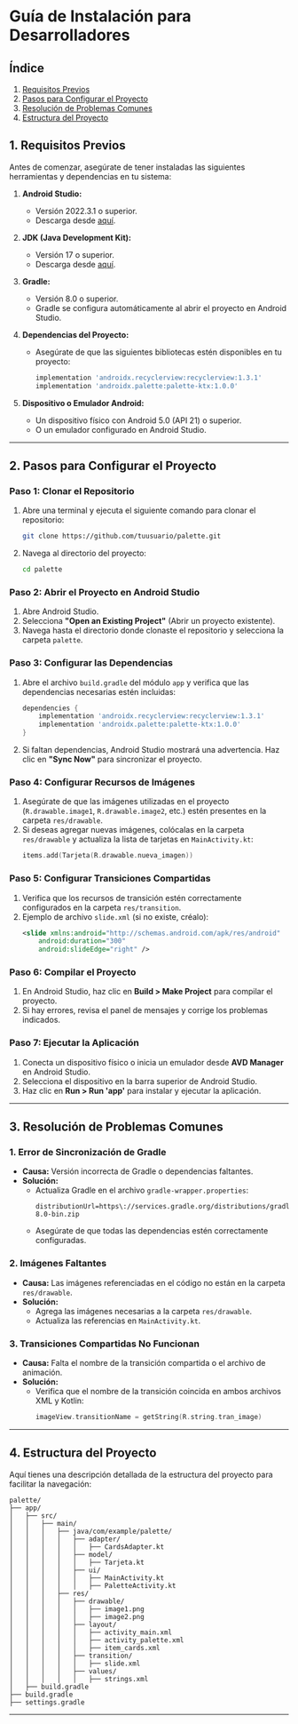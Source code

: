 
# Guía de Instalación para Desarrolladores

## Índice
1. [Requisitos Previos](#1-requisitos-previos)
2. [Pasos para Configurar el Proyecto](#2-pasos-para-configurar-el-proyecto)
3. [Resolución de Problemas Comunes](#3-resolución-de-problemas-comunes)
4. [Estructura del Proyecto](#4-estructura-del-proyecto)

## **1. Requisitos Previos**
Antes de comenzar, asegúrate de tener instaladas las siguientes herramientas y dependencias en tu sistema:

1. **Android Studio:**
   - Versión 2022.3.1 o superior.
   - Descarga desde [aquí](https://developer.android.com/studio).

2. **JDK (Java Development Kit):**
   - Versión 17 o superior.
   - Descarga desde [aquí](https://www.oracle.com/java/technologies/javase-jdk17-downloads.html).

3. **Gradle:**
   - Versión 8.0 o superior.
   - Gradle se configura automáticamente al abrir el proyecto en Android Studio.

4. **Dependencias del Proyecto:**
   - Asegúrate de que las siguientes bibliotecas estén disponibles en tu proyecto:
     ```groovy
     implementation 'androidx.recyclerview:recyclerview:1.3.1'
     implementation 'androidx.palette:palette-ktx:1.0.0'
     ```

5. **Dispositivo o Emulador Android:**
   - Un dispositivo físico con Android 5.0 (API 21) o superior.
   - O un emulador configurado en Android Studio.

---

## **2. Pasos para Configurar el Proyecto**

### **Paso 1: Clonar el Repositorio**
1. Abre una terminal y ejecuta el siguiente comando para clonar el repositorio:
   ```bash
   git clone https://github.com/tuusuario/palette.git
   ```
2. Navega al directorio del proyecto:
   ```bash
   cd palette
   ```

### **Paso 2: Abrir el Proyecto en Android Studio**
1. Abre Android Studio.
2. Selecciona **"Open an Existing Project"** (Abrir un proyecto existente).
3. Navega hasta el directorio donde clonaste el repositorio y selecciona la carpeta `palette`.

### **Paso 3: Configurar las Dependencias**
1. Abre el archivo `build.gradle` del módulo `app` y verifica que las dependencias necesarias estén incluidas:
   ```groovy
   dependencies {
       implementation 'androidx.recyclerview:recyclerview:1.3.1'
       implementation 'androidx.palette:palette-ktx:1.0.0'
   }
   ```
2. Si faltan dependencias, Android Studio mostrará una advertencia. Haz clic en **"Sync Now"** para sincronizar el proyecto.

### **Paso 4: Configurar Recursos de Imágenes**
1. Asegúrate de que las imágenes utilizadas en el proyecto (`R.drawable.image1`, `R.drawable.image2`, etc.) estén presentes en la carpeta `res/drawable`.
2. Si deseas agregar nuevas imágenes, colócalas en la carpeta `res/drawable` y actualiza la lista de tarjetas en `MainActivity.kt`:
   ```kotlin
   items.add(Tarjeta(R.drawable.nueva_imagen))
   ```

### **Paso 5: Configurar Transiciones Compartidas**
1. Verifica que los recursos de transición estén correctamente configurados en la carpeta `res/transition`.
2. Ejemplo de archivo `slide.xml` (si no existe, créalo):
   ```xml
   <slide xmlns:android="http://schemas.android.com/apk/res/android"
       android:duration="300"
       android:slideEdge="right" />
   ```

### **Paso 6: Compilar el Proyecto**
1. En Android Studio, haz clic en **Build > Make Project** para compilar el proyecto.
2. Si hay errores, revisa el panel de mensajes y corrige los problemas indicados.

### **Paso 7: Ejecutar la Aplicación**
1. Conecta un dispositivo físico o inicia un emulador desde **AVD Manager** en Android Studio.
2. Selecciona el dispositivo en la barra superior de Android Studio.
3. Haz clic en **Run > Run 'app'** para instalar y ejecutar la aplicación.

---

## **3. Resolución de Problemas Comunes**

### **1. Error de Sincronización de Gradle**
- **Causa:** Versión incorrecta de Gradle o dependencias faltantes.
- **Solución:**
  - Actualiza Gradle en el archivo `gradle-wrapper.properties`:
    ```properties
    distributionUrl=https\://services.gradle.org/distributions/gradle-8.0-bin.zip
    ```
  - Asegúrate de que todas las dependencias estén correctamente configuradas.

### **2. Imágenes Faltantes**
- **Causa:** Las imágenes referenciadas en el código no están en la carpeta `res/drawable`.
- **Solución:**
  - Agrega las imágenes necesarias a la carpeta `res/drawable`.
  - Actualiza las referencias en `MainActivity.kt`.

### **3. Transiciones Compartidas No Funcionan**
- **Causa:** Falta el nombre de la transición compartida o el archivo de animación.
- **Solución:**
  - Verifica que el nombre de la transición coincida en ambos archivos XML y Kotlin:
    ```kotlin
    imageView.transitionName = getString(R.string.tran_image)
    ```

---

## **4. Estructura del Proyecto**
Aquí tienes una descripción detallada de la estructura del proyecto para facilitar la navegación:

```
palette/
├── app/
│   ├── src/
│   │   ├── main/
│   │   │   ├── java/com/example/palette/
│   │   │   │   ├── adapter/
│   │   │   │   │   ├── CardsAdapter.kt
│   │   │   │   ├── model/
│   │   │   │   │   ├── Tarjeta.kt
│   │   │   │   ├── ui/
│   │   │   │   │   ├── MainActivity.kt
│   │   │   │   │   ├── PaletteActivity.kt
│   │   │   ├── res/
│   │   │   │   ├── drawable/
│   │   │   │   │   ├── image1.png
│   │   │   │   │   ├── image2.png
│   │   │   │   ├── layout/
│   │   │   │   │   ├── activity_main.xml
│   │   │   │   │   ├── activity_palette.xml
│   │   │   │   │   ├── item_cards.xml
│   │   │   │   ├── transition/
│   │   │   │   │   ├── slide.xml
│   │   │   │   ├── values/
│   │   │   │   │   ├── strings.xml
│   ├── build.gradle
├── build.gradle
├── settings.gradle
```

---
